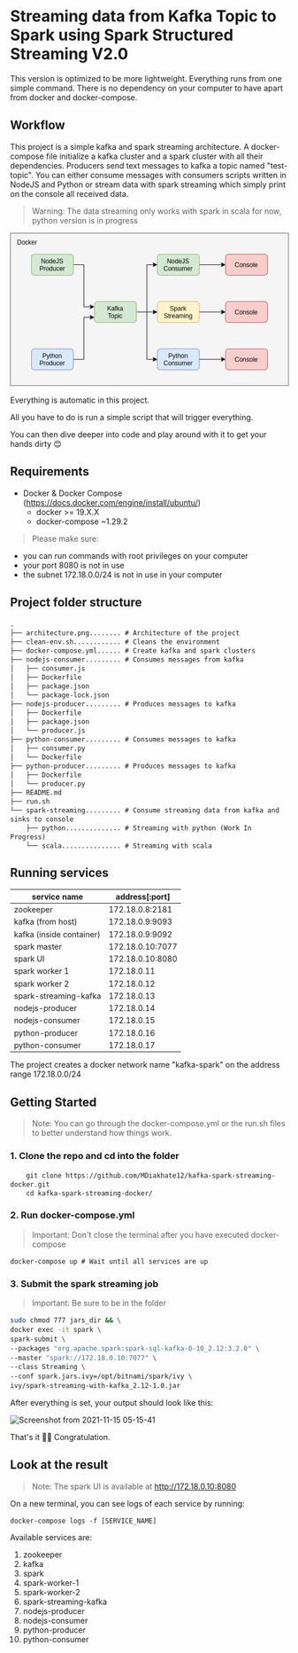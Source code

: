 # Streaming data from Kafka Topic to Spark using Spark Structured Streaming V2.0

This version is optimized to be more lightweight. Everything runs from one simple command. There is no dependency on your computer to have apart from docker and docker-compose.

## Workflow

This project is a simple kafka and spark streaming architecture.
A docker-compose file initialize a kafka cluster and a spark cluster with all their dependencies.
Producers send text messages to kafka a topic named "test-topic".
You can either consume messages with consumers scripts written in NodeJS and Python or stream data with spark streaming which simply print on the console all received data.

> Warning: The data streaming only works with spark in scala for now, python version is in progress

<img src="architecture.png" />

Everything is automatic in this project.

All you have to do is run a simple script that will trigger everything.

You can then dive deeper into code and play around with it to get your hands dirty 😊

## Requirements

*   Docker & Docker Compose (https://docs.docker.com/engine/install/ubuntu/)
    *   docker >= 19.X.X 
    *   docker-compose ~1.29.2

> Please make sure:
*   you can run commands with root privileges on your computer
*   your port 8080 is not in use
*   the subnet 172.18.0.0/24 is not in use in your computer

## Project folder structure

```
.
├── architecture.png........ # Architecture of the project
├── clean-env.sh............ # Cleans the environment
├── docker-compose.yml...... # Create kafka and spark clusters
├── nodejs-consumer......... # Consumes messages from kafka
│   ├── consumer.js
│   ├── Dockerfile
│   ├── package.json
│   └── package-lock.json
├── nodejs-producer......... # Produces messages to kafka
│   ├── Dockerfile
│   ├── package.json
│   └── producer.js
├── python-consumer......... # Consumes messages to kafka
│   ├── consumer.py
│   └── Dockerfile
├── python-producer......... # Produces messages to kafka
│   ├── Dockerfile
│   └── producer.py
├── README.md
├── run.sh
└── spark-streaming......... # Consume streaming data from kafka and sinks to console
    ├── python.............. # Streaming with python (Work In Progress)
    └── scala............... # Streaming with scala
```

## Running services

| service name             | address[:port]   |
|--------------------------|------------------|
| zookeeper                | 172.18.0.8:2181  |
| kafka (from host)        | 172.18.0.9:9093  |
| kafka (inside container) | 172.18.0.9:9092  |
| spark master             | 172.18.0.10:7077 |
| spark UI                 | 172.18.0.10:8080 |
| spark worker 1           | 172.18.0.11      |
| spark worker 2           | 172.18.0.12      |
| spark-streaming-kafka    | 172.18.0.13      |
| nodejs-producer          | 172.18.0.14      |
| nodejs-consumer          | 172.18.0.15      |
| python-producer          | 172.18.0.16      |
| python-consumer          | 172.18.0.17      |

The project creates a docker network name "kafka-spark" on the address range 172.18.0.0/24

## Getting Started

> Note: You can go through the docker-compose.yml or the run.sh files to better understand how things work. 

### 1. Clone the repo and cd into the folder

```
    git clone https://github.com/MDiakhate12/kafka-spark-streaming-docker.git
    cd kafka-spark-streaming-docker/
```

### 2. Run docker-compose.yml

> Important: Don't close the terminal after you have executed docker-compose <br>

```
docker-compose up # Wait until all services are up
```

### 3. Submit the spark streaming job

> Important: Be sure to be in the <kafka-spark-streaming-docker> folder

```bash
sudo chmod 777 jars_dir && \
docker exec -it spark \
spark-submit \
--packages "org.apache.spark:spark-sql-kafka-0-10_2.12:3.2.0" \
--master "spark://172.18.0.10:7077" \
--class Streaming \
--conf spark.jars.ivy=/opt/bitnami/spark/ivy \
ivy/spark-streaming-with-kafka_2.12-1.0.jar
```

After everything is set, your output should look like this:

![Screenshot from 2021-11-15 05-15-41](https://user-images.githubusercontent.com/46793415/141721499-a248453e-4a7f-4d5e-88ea-c353de7922b9.png)

That's it 🎉🎉 Congratulation.

## Look at the result

> Note: The spark UI is available at http://172.18.0.10:8080

On a new terminal, you can see logs of each service by running:

```
docker-compose logs -f [SERVICE_NAME]
```

Available services are:
1.  zookeeper
2.  kafka
3.  spark
4.  spark-worker-1
5.  spark-worker-2
6.  spark-streaming-kafka
7.  nodejs-producer
8.  nodejs-consumer
9.  python-producer
10. python-consumer
